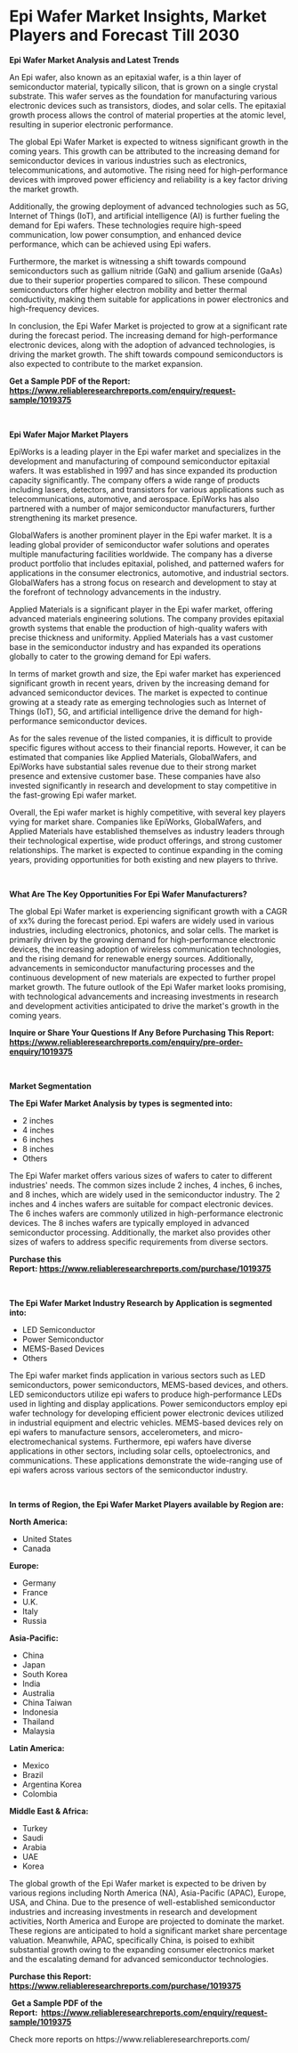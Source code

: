 <p><h1>Epi Wafer Market Insights, Market Players and Forecast Till 2030</h1></p><p><strong>Epi Wafer Market Analysis and Latest Trends</strong></p>
<p><p>An Epi wafer, also known as an epitaxial wafer, is a thin layer of semiconductor material, typically silicon, that is grown on a single crystal substrate. This wafer serves as the foundation for manufacturing various electronic devices such as transistors, diodes, and solar cells. The epitaxial growth process allows the control of material properties at the atomic level, resulting in superior electronic performance.</p><p>The global Epi Wafer Market is expected to witness significant growth in the coming years. This growth can be attributed to the increasing demand for semiconductor devices in various industries such as electronics, telecommunications, and automotive. The rising need for high-performance devices with improved power efficiency and reliability is a key factor driving the market growth.</p><p>Additionally, the growing deployment of advanced technologies such as 5G, Internet of Things (IoT), and artificial intelligence (AI) is further fueling the demand for Epi wafers. These technologies require high-speed communication, low power consumption, and enhanced device performance, which can be achieved using Epi wafers.</p><p>Furthermore, the market is witnessing a shift towards compound semiconductors such as gallium nitride (GaN) and gallium arsenide (GaAs) due to their superior properties compared to silicon. These compound semiconductors offer higher electron mobility and better thermal conductivity, making them suitable for applications in power electronics and high-frequency devices.</p><p>In conclusion, the Epi Wafer Market is projected to grow at a significant rate during the forecast period. The increasing demand for high-performance electronic devices, along with the adoption of advanced technologies, is driving the market growth. The shift towards compound semiconductors is also expected to contribute to the market expansion.</p></p>
<p><strong>Get a Sample PDF of the Report:&nbsp; <a href="https://www.reliableresearchreports.com/enquiry/request-sample/1019375">https://www.reliableresearchreports.com/enquiry/request-sample/1019375</a></strong></p>
<p>&nbsp;</p>
<p><strong>Epi Wafer Major Market Players</strong></p>
<p><p>EpiWorks is a leading player in the Epi wafer market and specializes in the development and manufacturing of compound semiconductor epitaxial wafers. It was established in 1997 and has since expanded its production capacity significantly. The company offers a wide range of products including lasers, detectors, and transistors for various applications such as telecommunications, automotive, and aerospace. EpiWorks has also partnered with a number of major semiconductor manufacturers, further strengthening its market presence. </p><p>GlobalWafers is another prominent player in the Epi wafer market. It is a leading global provider of semiconductor wafer solutions and operates multiple manufacturing facilities worldwide. The company has a diverse product portfolio that includes epitaxial, polished, and patterned wafers for applications in the consumer electronics, automotive, and industrial sectors. GlobalWafers has a strong focus on research and development to stay at the forefront of technology advancements in the industry.</p><p>Applied Materials is a significant player in the Epi wafer market, offering advanced materials engineering solutions. The company provides epitaxial growth systems that enable the production of high-quality wafers with precise thickness and uniformity. Applied Materials has a vast customer base in the semiconductor industry and has expanded its operations globally to cater to the growing demand for Epi wafers.</p><p>In terms of market growth and size, the Epi wafer market has experienced significant growth in recent years, driven by the increasing demand for advanced semiconductor devices. The market is expected to continue growing at a steady rate as emerging technologies such as Internet of Things (IoT), 5G, and artificial intelligence drive the demand for high-performance semiconductor devices.</p><p>As for the sales revenue of the listed companies, it is difficult to provide specific figures without access to their financial reports. However, it can be estimated that companies like Applied Materials, GlobalWafers, and EpiWorks have substantial sales revenue due to their strong market presence and extensive customer base. These companies have also invested significantly in research and development to stay competitive in the fast-growing Epi wafer market.</p><p>Overall, the Epi wafer market is highly competitive, with several key players vying for market share. Companies like EpiWorks, GlobalWafers, and Applied Materials have established themselves as industry leaders through their technological expertise, wide product offerings, and strong customer relationships. The market is expected to continue expanding in the coming years, providing opportunities for both existing and new players to thrive.</p></p>
<p>&nbsp;</p>
<p><strong>What Are The Key Opportunities For Epi Wafer Manufacturers?</strong></p>
<p><p>The global Epi Wafer market is experiencing significant growth with a CAGR of xx% during the forecast period. Epi wafers are widely used in various industries, including electronics, photonics, and solar cells. The market is primarily driven by the growing demand for high-performance electronic devices, the increasing adoption of wireless communication technologies, and the rising demand for renewable energy sources. Additionally, advancements in semiconductor manufacturing processes and the continuous development of new materials are expected to further propel market growth. The future outlook of the Epi Wafer market looks promising, with technological advancements and increasing investments in research and development activities anticipated to drive the market's growth in the coming years.</p></p>
<p><strong>Inquire or Share Your Questions If Any Before Purchasing This Report: <a href="https://www.reliableresearchreports.com/enquiry/pre-order-enquiry/1019375">https://www.reliableresearchreports.com/enquiry/pre-order-enquiry/1019375</a></strong></p>
<p>&nbsp;</p>
<p><strong>Market Segmentation</strong></p>
<p><strong>The Epi Wafer Market Analysis by types is segmented into:</strong></p>
<p><ul><li>2 inches</li><li>4 inches</li><li>6 inches</li><li>8 inches</li><li>Others</li></ul></p>
<p><p>The Epi Wafer market offers various sizes of wafers to cater to different industries' needs. The common sizes include 2 inches, 4 inches, 6 inches, and 8 inches, which are widely used in the semiconductor industry. The 2 inches and 4 inches wafers are suitable for compact electronic devices. The 6 inches wafers are commonly utilized in high-performance electronic devices. The 8 inches wafers are typically employed in advanced semiconductor processing. Additionally, the market also provides other sizes of wafers to address specific requirements from diverse sectors.</p></p>
<p><strong>Purchase this Report:&nbsp;<a href="https://www.reliableresearchreports.com/purchase/1019375">https://www.reliableresearchreports.com/purchase/1019375</a></strong></p>
<p>&nbsp;</p>
<p><strong>The Epi Wafer Market Industry Research by Application is segmented into:</strong></p>
<p><ul><li>LED Semiconductor</li><li>Power Semiconductor</li><li>MEMS-Based Devices</li><li>Others</li></ul></p>
<p><p>The Epi wafer market finds application in various sectors such as LED semiconductors, power semiconductors, MEMS-based devices, and others. LED semiconductors utilize epi wafers to produce high-performance LEDs used in lighting and display applications. Power semiconductors employ epi wafer technology for developing efficient power electronic devices utilized in industrial equipment and electric vehicles. MEMS-based devices rely on epi wafers to manufacture sensors, accelerometers, and micro-electromechanical systems. Furthermore, epi wafers have diverse applications in other sectors, including solar cells, optoelectronics, and communications. These applications demonstrate the wide-ranging use of epi wafers across various sectors of the semiconductor industry.</p></p>
<p>&nbsp;</p>
<p><strong>In terms of Region, the Epi Wafer Market Players available by Region are:</strong></p>
<p>
    <p> <strong> North America: </strong>
        <ul>
            <li>United States</li>
            <li>Canada</li>
        </ul>
        </p> 
    <p> <strong> Europe: </strong>
        <ul>
            <li>Germany</li>
            <li>France</li>
            <li>U.K.</li>
            <li>Italy</li>
            <li>Russia</li>
        </ul>
        </p> 
    <p> <strong> Asia-Pacific: </strong>
        <ul>
            <li>China</li>
            <li>Japan</li>
            <li>South Korea</li>
            <li>India</li>
            <li>Australia</li>
            <li>China Taiwan</li>
            <li>Indonesia</li>
            <li>Thailand</li>
            <li>Malaysia</li>
        </ul>
        </p> 
    <p> <strong> Latin America: </strong>
        <ul>
            <li>Mexico</li>
            <li>Brazil</li>
            <li>Argentina Korea</li>
            <li>Colombia</li>
        </ul>
        </p> 
    <p> <strong> Middle East & Africa: </strong>
        <ul>
            <li>Turkey</li>
            <li>Saudi</li>
            <li>Arabia</li>
            <li>UAE</li>
            <li>Korea</li>
        </ul>
    </p>
    </p>
<p><p>The global growth of the Epi Wafer market is expected to be driven by various regions including North America (NA), Asia-Pacific (APAC), Europe, USA, and China. Due to the presence of well-established semiconductor industries and increasing investments in research and development activities, North America and Europe are projected to dominate the market. These regions are anticipated to hold a significant market share percentage valuation. Meanwhile, APAC, specifically China, is poised to exhibit substantial growth owing to the expanding consumer electronics market and the escalating demand for advanced semiconductor technologies.</p></p>
<p><strong>Purchase this Report: <a href="https://www.reliableresearchreports.com/purchase/1019375">https://www.reliableresearchreports.com/purchase/1019375</a></strong></p>
<p>&nbsp;<strong>Get a Sample PDF of the Report:&nbsp;&nbsp;<a href="https://www.reliableresearchreports.com/enquiry/request-sample/1019375">https://www.reliableresearchreports.com/enquiry/request-sample/1019375</a></strong></p>
<p><strong></strong></p>
<p>Check more reports on https://www.reliableresearchreports.com/</p>